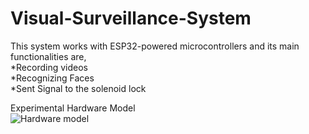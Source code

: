 # Visual-Surveillance-System
This system works with ESP32-powered microcontrollers and its main functionalities are, <br/>
*Recording videos <br/>
*Recognizing Faces <br/>
*Sent Signal to the solenoid lock<br/>

Experimental Hardware Model <br/>
![Hardware model](./20250126_190506.jpg)
